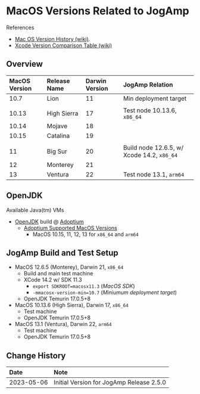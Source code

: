 # MacOS Versions Related to JogAmp

References

- [Mac OS Version History (wiki)](https://en.wikipedia.org/wiki/MacOS_version_history).
- [Xcode Version Comparison Table (wiki)](https://en.wikipedia.org/wiki/Xcode#Version_comparison_table)

## Overview

| MacOS Version | Release Name | Darwin Version | JogAmp Relation                            |
|:--------------|:-------------|:---------------|:-------------------------------------------|
| 10.7 	        | Lion 	       | 11             | Min deployment target                      |
|               |              |                |                                            |
| 10.13 	    | High Sierra  | 17             | Test node 10.13.6, `x86_64`                |
| 10.14 	    | Mojave 	   | 18             |                                            |
| 10.15 	    | Catalina 	   | 19             |                                            |
|               |              |                |                                            |
| 11 	        | Big Sur 	   | 20             | Build node 12.6.5, w/ Xcode 14.2, `x86_64` |
| 12 	        | Monterey 	   | 21             |                                            |
| 13 	        | Ventura 	   | 22             | Test node 13.1, `arm64`                    |

## OpenJDK

Available Java(tm) VMs

- [OpenJDK](http://openjdk.java.net/) build @ [Adoptium](https://adoptium.net/temurin/releases/)
  - [Adoptium Supported MacOS Versions](https://adoptium.net/supported-platforms/)
    - MacOS 10.15, 11, 12, 13 for `x86_64` and `arm64`

## JogAmp Build and Test Setup

- MacOS 12.6.5 (Monterey), Darwin 21, `x86_64`
  - Build and main test machine
  - XCode 14.2 w/ SDK 11.3
    - `export SDKROOT=macosx11.3` (*MacOS SDK*)
    - `-mmacosx-version-min=10.7` (*Miniumum deployment target*)
  - OpenJDK Temurin 17.0.5+8
- MacOS 10.13.6 (High Sierra), Darwin 17, `x86_64`
  - Test machine
  - OpenJDK Temurin 17.0.5+8
- MacOS 13.1 (Ventura), Darwin 22, `arm64`
  - Test machine
  - OpenJDK Temurin 17.0.5+8

## Change History

| Date       | Note                                     |
|:-----------|:-----------------------------------------|
| 2023-05-06 | Initial Version for JogAmp Release 2.5.0 |
